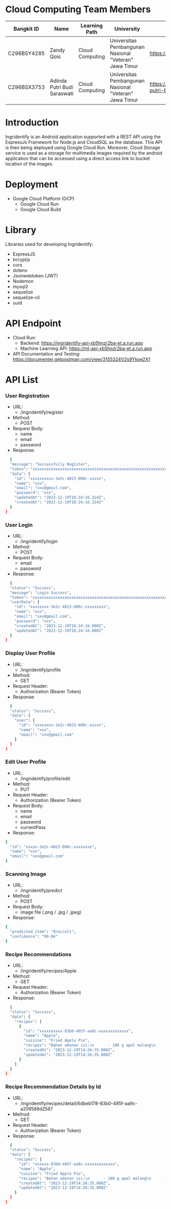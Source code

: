 # Cloud Computing Team Members
| Bangkit ID | Name | Learning Path | University | Contact |
| ---------- | ---- | ------------- | ---------- | ------- |
| C296BSY4285 | Zandy Qois | Cloud Computing | Universitas Pembangunan Nasional "Veteran" Jawa Timur | https://www.linkedin.com/in/zandyqois/ |
| C296BSX3753 | Adinda Putri Budi Saraswati | Cloud Computing | Universitas Pembangunan Nasional "Veteran" Jawa Timur | https://www.linkedin.com/in/adinda-putri-budi-saraswati/ |

# Introduction
Ingridentify is an Android application supported with a REST API using the ExpressJs Framework for Node.js and CloudSQL as the database. This API is then being deployed using Google Cloud Run. Moreover, Cloud Storage service is used as a storage for multimedia images required by the android application that can be accessed using a direct access link to bucket location of the images.

# Deployment
- Google Cloud Platform (GCP)
  - Google Cloud Run
  - Google Cloud Build

# Library
Libraries used for developing Ingridentify:
- ExpressJS
- bcryptjs
- cors
- dotenv
- Jsonwebtoken (JWT)
- Nodemon
- mysql2
- sequelize
- sequelize-cli
- uuid

# API Endpoint
- Cloud Run:
  - Backend: https://ingridentify-api-xb5hnzr2ba-et.a.run.app
  - Machine Learning API: https://ml-api-xb5hnzr2ba-et.a.run.app
- API Documentation and Testing: https://documenter.getpostman.com/view/31553241/2s9Ykoe2X1

# API List
### User Registration
- URL:
  - /ingridentify/register
- Method:
  - POST
- Request Body:
  - name
  - email
  - password
- Response:
```sh
  {
  "message": "Successfully Register",
  "token": "xxxxxxxxxxxxxxxxxxxxxxxxxxxxxxxxxxxxxxxxxxxxxxxxxxxxxxxxxxxxxx",
  "data": {
    "id": "xxxxxxxxxx-3e2c-4023-800c-xxxxx",
    "name": "xxx",
    "email": "xxx@gmail.com",
    "password": "xxx",
    "updatedAt": "2023-12-19T18:24:16.324Z",
    "createdAt": "2023-12-19T18:24:16.324Z"
  }
}
```

### User Login
- URL:
  - /ingridentify/login
- Method:
  - POST
- Request Body:
  - email
  - password
- Response:
```sh
  {
  "status": "Success",
  "message": "Login Success",
  "token": "xxxxxxxxxxxxxxxxxxxxxxxxxxxxxxxxxxxxxxxxxxxxxxxxxxxxxxxxxxxxxxxxxxxxxxxxxxxxxxxxxxx",
  "userData": {
    "id": "xxxxxxxx-3e2c-4023-800c-xxxxxxxxx",
    "name": "xxx",
    "email": "xxx@gmail.com",
    "password": "xxx",
    "createdAt": "2023-12-19T18:24:16.000Z",
    "updatedAt": "2023-12-19T18:24:16.000Z"
  }
}
```

### Display User Profile
- URL:
  - /ingridentify/profile
- Method:
  - GET
- Request Header:
  - Authorization (Bearer Token)
- Response:
```sh
  {
  "status": "Success",
  "data": {
    "user": {
      "id": "xxxxxxxx-3e2c-4023-800c-xxxxx",
      "name": "xxx",
      "email": "xxx@gmail.com"
    }
  }
}
```

### Edit User Profile
- URL:
  - /ingridentify/profile/edit
- Method:
  - PUT
- Request Header:
  - Authorization (Bearer Token)
- Request Body:
  - name
  - email
  - password
  - currentPass
- Response:
```sh
{
  "id": "xxxxx-3e2c-4023-800c-xxxxxxxx",
  "name": "xxx",
  "email": "xxx@gmail.com"
}
```

### Scanning Image
- URL:
  - /ingridentify/predict
- Method:
  - POST
- Request Body:
  - image file (.png / .jpg / .jpeg)
- Response:
```sh
{
  "predicted_item": "Broccoli",
  "confidence": "99.04"
}
```

### Recipe Recommendations
- URL:
  - /ingridentify/recipes/Apple
- Method:
  - GET
- Request Header:
  - Authorization (Bearer Token)
- Response:
```sh
  {
  "status": "Success",
  "data": {
    "recipes": [
      {
        "id": "xxxxxxxxxx-83b0-495f-aa9c-xxxxxxxxxxxxx",
        "name": "Apple",
        "cuisine": "Fried Apple Pie",
        "recipes": "Bahan adonan isi:\n      - 100 g apel malang\n      - 100 ml air\n      - 2 cm kayu manis batangan\n      - 3 sdm gula pasir\n      - 2 sdt kayu manis bubuk\n      - 2 sdm tepung maizena\n      - sedikit garam\n      Adonan kulit:\n      - 220 g tepung terigu\n      - 1 sdt garam\n      - 70 g mentega\n      - 4-5 sdm susu cair\n      - tepung terigu untuk taburan\n      Bahan lain:\n      - air untuk mengoles pie\n      - minyak goreng\n      \n      Cara membuat:\n      1. Isian: kupas apel, potong lalu bentuk dadu. Rebus bersama kayu manis hingga setengah matang. Beri gula dan kayu manis bubuk, aduk sampai leleh\n      2. Larutkan maizena dan garam, masukkan ke adonan isian apel\n      3. Kulit: campur tepung dan garam. Masukkan mentega, aduk rata. Perciki susu cair sambil diaduk. Padatkan dan bentuk bola, bungkus dengan plastik, simpan di lemari es selama 15 menit\n      3. Gilas adonan setebal 3 mm lalu taburi tepung. Iris adonan jadi segi empat ukuran 12x12 cm\n      4. Ambil selembar kulit, beri 2 sdt isian. Olesi pinggiran kulit dengan sedikit air lalu lipat dua\n      5. Tekan-tekan pinggirannya dengan garpu. Goreng pie hingga matang.\n      ",
        "createdAt": "2023-12-19T14:26:35.000Z",
        "updatedAt": "2023-12-19T14:26:35.000Z"
      }
    ]
  }
}
```

### Recipe Recommendation Details by Id
- URL:
  - /ingridentify/recipes/detail/6dbeb178-83b0-495f-aa9c-a209588d2587
- Method:
  - GET
- Request Header:
  - Authorization (Bearer Token)
- Response:
```sh
  {
  "status": "Success",
  "data": {
    "recipes": {
      "id": "xxxxxx-83b0-495f-aa9c-xxxxxxxxxxxxx",
      "name": "Apple",
      "cuisine": "Fried Apple Pie",
      "recipes": "Bahan adonan isi:\n      - 100 g apel malang\n      - 100 ml air\n      - 2 cm kayu manis batangan\n      - 3 sdm gula pasir\n      - 2 sdt kayu manis bubuk\n      - 2 sdm tepung maizena\n      - sedikit garam\n      Adonan kulit:\n      - 220 g tepung terigu\n      - 1 sdt garam\n      - 70 g mentega\n      - 4-5 sdm susu cair\n      - tepung terigu untuk taburan\n      Bahan lain:\n      - air untuk mengoles pie\n      - minyak goreng\n      \n      Cara membuat:\n      1. Isian: kupas apel, potong lalu bentuk dadu. Rebus bersama kayu manis hingga setengah matang. Beri gula dan kayu manis bubuk, aduk sampai leleh\n      2. Larutkan maizena dan garam, masukkan ke adonan isian apel\n      3. Kulit: campur tepung dan garam. Masukkan mentega, aduk rata. Perciki susu cair sambil diaduk. Padatkan dan bentuk bola, bungkus dengan plastik, simpan di lemari es selama 15 menit\n      3. Gilas adonan setebal 3 mm lalu taburi tepung. Iris adonan jadi segi empat ukuran 12x12 cm\n      4. Ambil selembar kulit, beri 2 sdt isian. Olesi pinggiran kulit dengan sedikit air lalu lipat dua\n      5. Tekan-tekan pinggirannya dengan garpu. Goreng pie hingga matang.\n      ",
      "createdAt": "2023-12-19T14:26:35.000Z",
      "updatedAt": "2023-12-19T14:26:35.000Z"
    }
  }
}
```
